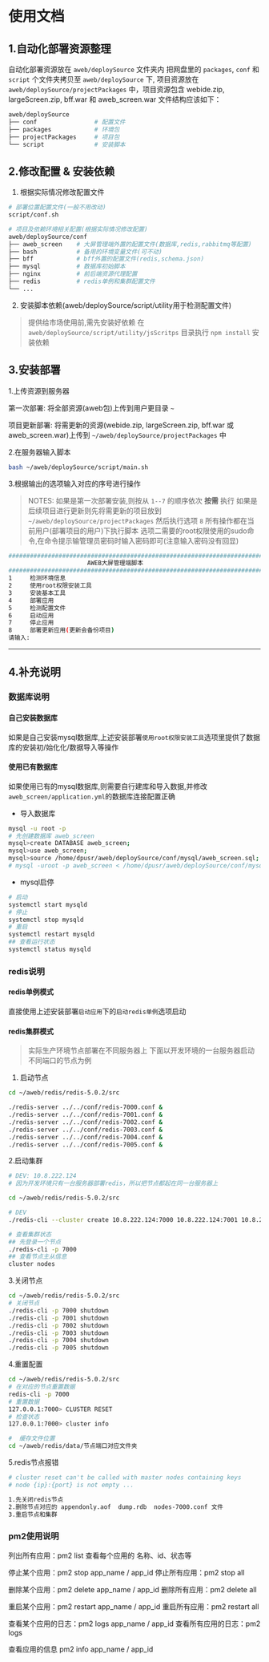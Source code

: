 # 使用文档

## 1.自动化部署资源整理

自动化部署资源放在 `aweb/deploySource` 文件夹内
把网盘里的 `packages`, `conf` 和 `script` 个文件夹拷贝至 `aweb/deploySource` 下,
项目资源放在 `aweb/deploySource/projectPackages` 中，项目资源包含 webide.zip, largeScreen.zip, bff.war 和 aweb_screen.war
文件结构应该如下：

```sh
aweb/deploySource
├── conf                # 配置文件
├── packages            # 环境包
├── projectPackages     # 项目包
└── script              # 安装脚本
```

## 2.修改配置 & 安装依赖

1. 根据实际情况修改配置文件

```sh
# 部署位置配置文件(一般不用改动)
script/conf.sh

# 项目及依赖环境相关配置(根据实际情况修改配置)
aweb/deploySource/conf
├── aweb_screen    # 大屏管理端外置的配置文件(数据库,redis,rabbitmq等配置)
├── bash           # 备用的环境变量文件(可不动)
├── bff            # bff外置的配置文件(redis,schema.json)
├── mysql          # 数据库初始脚本
├── nginx          # 前后端资源代理配置
├── redis          # redis单例和集群配置文件
└── ...
```

2. 安装脚本依赖(aweb/deploySource/script/utility用于检测配置文件)

> 提供给市场使用前,需先安装好依赖
在 `aweb/deploySource/script/utility/jsScritps` 目录执行 `npm install` 安装依赖

## 3.安装部署

1.上传资源到服务器

第一次部署: 将全部资源(aweb包)上传到用户更目录 `~`

项目更新部署: 将需更新的资源(webide.zip, largeScreen.zip, bff.war 或 aweb_screen.war)上传到 `~/aweb/deploySource/projectPackages` 中

2.在服务器输入脚本

```sh
bash ~/aweb/deploySource/script/main.sh
```

3.根据输出的选项输入对应的序号进行操作
> NOTES:
> 如果是第一次部署安装,则按从 `1--7` 的顺序依次 **按需** 执行
> 如果是后续项目进行更新则先将需更新的项目放到 `~/aweb/deploySource/projectPackages` 然后执行选项 `8`
> 所有操作都在当前用户(部署项目的用户)下执行脚本
> 选项二需要的root权限使用的sudo命令,在命令提示输管理员密码时输入密码即可(注意输入密码没有回显)

```sh
#######################################################################
                      AWEB大屏管理端脚本
#######################################################################
1     检测环境信息
2     使用root权限安装工具
3     安装基本工具
4     部署应用
5     检测配置文件
6     启动应用
7     停止应用
8     部署更新应用(更新会备份项目)
请输入:
```

---

## 4.补充说明

### 数据库说明

#### 自己安装数据库

如果是自己安装mysql数据库,上述安装部署`使用root权限安装工具`选项里提供了数据库的安装初/始化化/数据导入等操作

#### 使用已有数据库

如果使用已有的mysql数据库,则需要自行建库和导入数据,并修改`aweb_screen/application.yml`的数据库连接配置正确

+ 导入数据库

```sh
mysql -u root -p
# 先创建数据库 aweb_screen
mysql>create DATABASE aweb_screen;
mysql>use aweb_screen;
mysql>source /home/dpusr/aweb/deploySource/conf/mysql/aweb_screen.sql;
# mysql -uroot -p aweb_screen < /home/dpusr/aweb/deploySource/conf/mysql/aweb_screen.sql
```

+ mysql启停

```sh
# 启动
systemctl start mysqld
# 停止
systemctl stop mysqld
# 重启
systemctl restart mysqld
## 查看运行状态
systemctl status mysqld
```

### redis说明

#### redis单例模式

直接使用上述安装部署`启动应用`下的`启动redis单例`选项启动

#### redis集群模式

> 实际生产环境节点部署在不同服务器上
> 下面以开发环境的一台服务器启动不同端口的节点为例

1. 启动节点

```sh
cd ~/aweb/redis/redis-5.0.2/src

./redis-server ../../conf/redis-7000.conf &
./redis-server ../../conf/redis-7001.conf &
./redis-server ../../conf/redis-7002.conf &
./redis-server ../../conf/redis-7003.conf &
./redis-server ../../conf/redis-7004.conf &
./redis-server ../../conf/redis-7005.conf &

```

2.启动集群

```sh
# DEV: 10.8.222.124
# 因为开发环境只有一台服务器部署redis，所以把节点都起在同一台服务器上

cd ~/aweb/redis/redis-5.0.2/src

# DEV
./redis-cli --cluster create 10.8.222.124:7000 10.8.222.124:7001 10.8.222.124:7002 10.8.222.124:7003 10.8.222.124:7004 10.8.222.124:7005 --cluster-replicas 1

# 查看集群状态
## 先登录一个节点
./redis-cli -p 7000
## 查看节点主从信息
cluster nodes
```

3.关闭节点

```sh
cd ~/aweb/redis/redis-5.0.2/src
# 关闭节点
./redis-cli -p 7000 shutdown
./redis-cli -p 7001 shutdown
./redis-cli -p 7002 shutdown
./redis-cli -p 7003 shutdown
./redis-cli -p 7004 shutdown
./redis-cli -p 7005 shutdown

```

4.重置配置

```sh
cd ~/aweb/redis/redis-5.0.2/src
# 在对应的节点重置数据
redis-cli -p 7000
# 重置数据
127.0.0.1:7000> CLUSTER RESET
# 检查状态
127.0.0.1:7000> cluster info

#  缓存文件位置
cd ~/aweb/redis/data/节点端口对应文件夹
```

5.redis节点报错

```sh
# cluster reset can't be called with master nodes containing keys
# node {ip}:{port} is not empty ...

1.先关闭redis节点
2.删除节点对应的 appendonly.aof  dump.rdb  nodes-7000.conf 文件
3.重启节点和集群
```

### pm2使用说明

列出所有应用：pm2 list 查看每个应用的 名称、id、状态等

停止某个应用：pm2 stop app_name / app_id
停止所有应用：pm2 stop all

删除某个应用：pm2 delete app_name / app_id
删除所有应用：pm2 delete all

重启某个应用：pm2 restart app_name / app_id
重启所有应用：pm2 restart all

查看某个应用的日志：pm2 logs app_name / app_id
查看所有应用的日志：pm2 logs

查看应用的信息 pm2 info app_name / app_id
